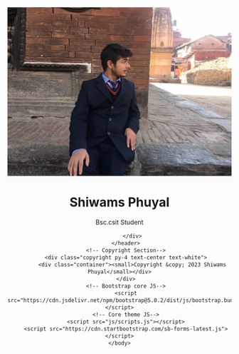 <!DOCTYPE html>
<html lang="en">
    <head>
        <meta charset="utf-8" />
        <meta name="viewport" content="width=device-width, initial-scale=1, shrink-to-fit=no" />
        <meta name="description" content="" />
        <meta name="author" content="" />
        <title>Shiwams Phuyal Official Website</title>
        <!-- Favicon-->
        <link rel="icon" type="image/x-icon" href="assets/favicon.ico" />
        <link rel="stylesheet" href="https://cdnjs.cloudflare.com/ajax/libs/font-awesome/4.7.0/css/font-awesome.min.css">
        <!-- Font Awesome icons (free version)-->
        <script src="https://use.fontawesome.com/releases/v5.15.3/js/all.js" crossorigin="anonymous"></script>
        <!-- Google fonts-->
        <link href="http://maxcdn.bootstrapcdn.com/font-awesome/4.3.0/css/font-awesome.min.css" rel="stylesheet">
        <link href="//maxcdn.bootstrapcdn.com/font-awesome/4.3.0/css/font-awesome.min.css" rel="stylesheet">
        <link href="https://fonts.googleapis.com/css?family=Montserrat:400,700" rel="stylesheet" type="text/css" />
        <link href="https://fonts.googleapis.com/css?family=Lato:400,700,400italic,700italic" rel="stylesheet" type="text/css" />
        <!-- Core theme CSS (includes Bootstrap)-->
        <link href="css/styles.css" rel="stylesheet" />
    </head>
    <body id="page-top">
        <!-- Masthead-->
        <header class="masthead bg-primary text-white text-center">
            <div class="container d-flex align-items-center flex-column">
                <!-- Masthead Avatar Image-->
                <img class="masthead-avatar mb-5" src="brp.jpg" alt="..." />
                <!-- Masthead Heading-->
                <h1 class="masthead-heading text-uppercase mb-0">Shiwams Phuyal</h1>
                <!-- Masthead Subheading-->
                <p class="masthead-subheading font-weight-light mb-0">Bsc.csit Student</p>
                <nav>
                    <a href="http://facebook.com/shiwamsphuyalofficial"><i class="fab fa-facebook-f"></i></a>
                    <a href="http://github.com/shiwamsphuyalofficial"><i class="fab fa-github"></i></a>
                     <a href="http://instagram.com/shiwamsphuyalofficial"><i class="fab fa-instagram"></i></a>
                      <a href="http://linkedin.com/shiwamsphuyalofficial"><i class="fab fa-linked"></i></a>
                </nav>
              
               
            </div>
        </header>
        <!-- Copyright Section-->
        <div class="copyright py-4 text-center text-white">
            <div class="container"><small>Copyright &copy; 2023 Shiwams Phuyal</small></div>
        </div>
        <!-- Bootstrap core JS-->
        <script src="https://cdn.jsdelivr.net/npm/bootstrap@5.0.2/dist/js/bootstrap.bundle.min.js"></script>
        <!-- Core theme JS-->
        <script src="js/scripts.js"></script>
        <script src="https://cdn.startbootstrap.com/sb-forms-latest.js"></script>
    </body>
</html>





